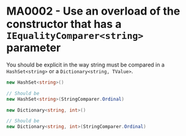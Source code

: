 # MA0002 - Use an overload of the constructor that has a `IEqualityComparer<string>` parameter

You should be explicit in the way string must be compared in a `HashSet<string>` or a `Dictionary<string, TValue>`.

````csharp
new HashSet<string>()

// Should be
new HashSet<string>(StringComparer.Ordinal)
````

````csharp
new Dictionary<string, int>()

// Should be
new Dictionary<string, int>(StringComparer.Ordinal)
````
